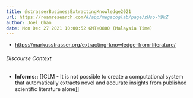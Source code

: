 ```yaml
---
title: @strasserBusinessExtractingKnowledge2021
url: https://roamresearch.com/#/app/megacoglab/page/zUso-Y9kZ
author: Joel Chan
date: Mon Dec 27 2021 10:00:52 GMT+0800 (Malaysia Time)
---
```


- https://markusstrasser.org/extracting-knowledge-from-literature/

###### Discourse Context

- **Informs::** [[CLM - It is not possible to create a computational system that automatically extracts novel and accurate insights from published scientific literature alone]]
